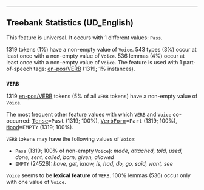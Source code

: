 

--------------------------------------------------------------------------------

## Treebank Statistics (UD_English)

This feature is universal.
It occurs with 1 different values: `Pass`.

1319 tokens (1%) have a non-empty value of `Voice`.
543 types (3%) occur at least once with a non-empty value of `Voice`.
536 lemmas (4%) occur at least once with a non-empty value of `Voice`.
The feature is used with 1 part-of-speech tags: [en-pos/VERB]() (1319; 1% instances).

### `VERB`

1319 [en-pos/VERB]() tokens (5% of all `VERB` tokens) have a non-empty value of `Voice`.

The most frequent other feature values with which `VERB` and `Voice` co-occurred: <tt><a href="Tense.html">Tense</a>=Past</tt> (1319; 100%), <tt><a href="VerbForm.html">VerbForm</a>=Part</tt> (1319; 100%), <tt><a href="Mood.html">Mood</a>=EMPTY</tt> (1319; 100%).

`VERB` tokens may have the following values of `Voice`:

* `Pass` (1319; 100% of non-empty `Voice`): <em>made, attached, told, used, done, sent, called, born, given, allowed</em>
* `EMPTY` (24526): <em>have, get, know, is, had, do, go, said, want, see</em>

`Voice` seems to be **lexical feature** of `VERB`. 100% lemmas (536) occur only with one value of `Voice`.

